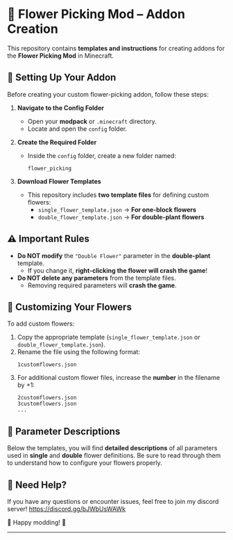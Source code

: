 
# 🌸 Flower Picking Mod – Addon Creation  

This repository contains **templates and instructions** for creating addons for the **Flower Picking Mod** in Minecraft.  

## 📂 Setting Up Your Addon  

Before creating your custom flower-picking addon, follow these steps:  

1. **Navigate to the Config Folder**  
   - Open your **modpack** or `.minecraft` directory.  
   - Locate and open the `config` folder.  

2. **Create the Required Folder**  
   - Inside the `config` folder, create a new folder named:  
     ```
     flower_picking
     ```  

3. **Download Flower Templates**  
   - This repository includes **two template files** for defining custom flowers:  
     - `single_flower_template.json` → **For one-block flowers**  
     - `double_flower_template.json` → **For double-plant flowers**  

## ⚠️ Important Rules  

- **Do NOT modify** the `"Double Flower"` parameter in the **double-plant** template.  
  - If you change it, **right-clicking the flower will crash the game**!  
- **Do NOT delete any parameters** from the template files.  
  - Removing required parameters will **crash the game**.  

## 🌼 Customizing Your Flowers  

To add custom flowers:  

1. Copy the appropriate template (`single_flower_template.json` or `double_flower_template.json`).  
2. Rename the file using the following format:  
   ```
   1customflowers.json
   ```  
3. For additional custom flower files, increase the **number** in the filename by +1:  
   ```
   2customflowers.json
   3customflowers.json
   ...  
   ```  

## 📖 Parameter Descriptions  

Below the templates, you will find **detailed descriptions** of all parameters used in **single** and **double** flower definitions. Be sure to read through them to understand how to configure your flowers properly.  

## 💬 Need Help?  

If you have any questions or encounter issues, feel free to join my discord server!
https://discord.gg/bJWbUsWAWk

🌿 Happy modding! 🌿  

---
